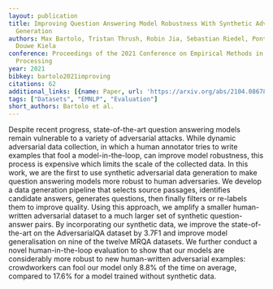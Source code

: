 ```yaml
---
layout: publication
title: Improving Question Answering Model Robustness With Synthetic Adversarial Data
  Generation
authors: Max Bartolo, Tristan Thrush, Robin Jia, Sebastian Riedel, Pontus Stenetorp,
  Douwe Kiela
conference: Proceedings of the 2021 Conference on Empirical Methods in Natural Language
  Processing
year: 2021
bibkey: bartolo2021improving
citations: 62
additional_links: [{name: Paper, url: 'https://arxiv.org/abs/2104.08678'}]
tags: ["Datasets", "EMNLP", "Evaluation"]
short_authors: Bartolo et al.
---
```

Despite recent progress, state-of-the-art question answering models remain
vulnerable to a variety of adversarial attacks. While dynamic adversarial data
collection, in which a human annotator tries to write examples that fool a
model-in-the-loop, can improve model robustness, this process is expensive
which limits the scale of the collected data. In this work, we are the first to
use synthetic adversarial data generation to make question answering models
more robust to human adversaries. We develop a data generation pipeline that
selects source passages, identifies candidate answers, generates questions,
then finally filters or re-labels them to improve quality. Using this approach,
we amplify a smaller human-written adversarial dataset to a much larger set of
synthetic question-answer pairs. By incorporating our synthetic data, we
improve the state-of-the-art on the AdversarialQA dataset by 3.7F1 and improve
model generalisation on nine of the twelve MRQA datasets. We further conduct a
novel human-in-the-loop evaluation to show that our models are considerably
more robust to new human-written adversarial examples: crowdworkers can fool
our model only 8.8% of the time on average, compared to 17.6% for a model
trained without synthetic data.
